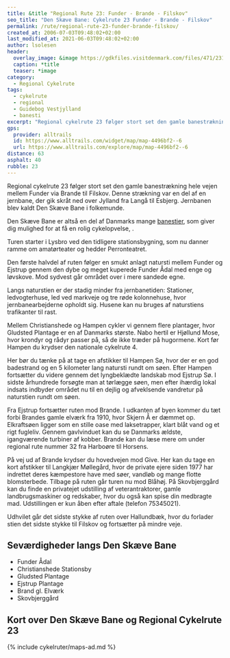 ```yaml
---
title: &title "Regional Rute 23: Funder - Brande - Filskov"
seo_title: "Den Skæve Bane: Cykelrute 23 Funder - Brande - Filskov"
permalink: /rute/regional-rute-23-funder-brande-filskov/
created_at: 2006-07-03T09:48:02+02:00
last_modified_at: 2021-06-03T09:48:02+02:00
author: lsolesen
header:
  overlay_image: &image https://gdkfiles.visitdenmark.com/files/471/231189_Den-skve-bane---VisitHerning---Original-6.jpg?width=1024
  caption: *title
  teaser: *image
category:
  - Regional Cykelrute
tags:
  - cykelrute
  - regional
  - Guidebog Vestjylland
  - banesti
excerpt: "Regional cykelrute 23 følger stort set den gamle banestrækning hele vejen mellem Funder via Brande til Filskov. Denne strækning var en del af en jernbane, der gik skråt ned over Jylland fra Langå til Esbjerg. Jernbanen blev kaldt Den Skæve Bane i folkemunde."
gps:
  provider: alltrails
  id: https://www.alltrails.com/widget/map/map-4496bf2--6
  url: https://www.alltrails.com/explore/map/map-4496bf2--6
distance: 63
asphalt: 40
rubble: 23
---
```


Regional cykelrute 23 følger stort set den gamle banestrækning hele vejen mellem Funder via Brande til Filskov. Denne strækning var en del af en jernbane, der gik skråt ned over Jylland fra Langå til Esbjerg. Jernbanen blev kaldt Den Skæve Bane i folkemunde.

Den Skæve Bane er altså en del af Danmarks mange [banestier](/banestier-i-danmark/), som giver dig mulighed for at få en rolig cykelopvelse, .

Turen starter i Lysbro ved den tidligere stationsbygning, som nu danner ramme om amatørteater og hedder Perronteatret.

Den første halvdel af ruten følger en smukt anlagt natursti mellem Funder og Ejstrup gennem den dybe og meget kuperede Funder Ådal med enge og løvskove. Mod sydvest går området over i mere sandede egne.

Langs naturstien er der stadig minder fra jernbanetiden: Stationer, ledvogterhuse, led ved markveje og tre røde kolonnehuse, hvor jernbanearbejderne opholdt sig. Husene kan nu bruges af naturstiens trafikanter til rast.

Mellem Christianshede og Hampen cykler vi gennem flere plantager, hvor Gludsted Plantage er en af Danmarks største. Nabo hertil er Hjøllund Mose, hvor krondyr og rådyr passer på, så de ikke træder på hugormene. Kort før Hampen du krydser den nationale cykelrute 4.

Her bør du tænke på at tage en afstikker til Hampen Sø, hvor der er en god badestrand og en 5 kilometer lang natursti rundt om søen. Efter Hampen fortsætter du videre gennem det lyngbeklædte landskab mod Ejstrup Sø. I sidste århundrede forsøgte man at tørlægge søen, men efter ihærdig lokal indsats indbyder området nu til en dejlig og afveklsende vandretur på naturstien rundt om søen.

Fra Ejstrup fortsætter ruten mod Brande. I udkanten af byen kommer du tæt forbi Brandes gamle elværk fra 1910, hvor Skjern Å er dæmmet op. Elkraftsøen ligger som en stille oase med laksetrapper, klart blåt vand og et rigt fugleliv. Gennem gavlvinduet kan du se Danmarks ældste, igangværende turbiner af kobber. Brande kan du læse mere om under regional rute nummer 32 fra Harboøre til Horsens.

På vej ud af Brande krydser du hovedvejen mod Give. Her kan du tage en kort afstikker til Langkjær Møllegård, hvor de private ejere siden 1977 har indrettet deres kæmpestore have med søer, vandløb og mange flotte blomsterbede. Tilbage på ruten går turen nu mod Blåhøj. På Skovbjerggård kan du finde en privatejet udstilling af veterantraktorer, gamle landbrugsmaskiner og redskaber, hvor du også kan spise din medbragte mad. Udstillingen er kun åben efter aftale (telefon 75345021).

Udhvilet går det sidste stykke af ruten over Hallundbæk, hvor du forlader stien det sidste stykke til Filskov og fortsætter på mindre veje.

## Seværdigheder langs Den Skæve Bane

- Funder Ådal
- Christianshede Stationsby
- Gludsted Plantage
- Ejstrup Plantage
- Brand gl. Elværk
- Skovbjerggård

## Kort over Den Skæve Bane og Regional Cykelrute 23

{% include cykelruter/maps-ad.md %}
